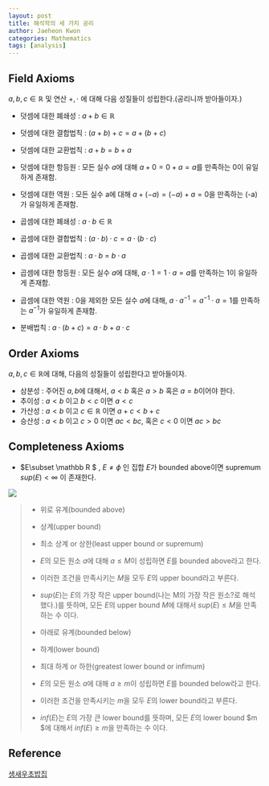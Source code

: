 ```yaml
---
layout: post
title: 해석학의 세 가지 공리
author: Jaeheon Kwon
categories: Mathematics
tags: [analysis]
---
```






## Field Axioms



$a,b,c \in \mathbb R$ 및 연산 $+,\cdot$ 에 대해 다음 성질들이 성립한다.(공리니까 받아들이자.)



- 덧셈에 대한 폐쇄성 : $a + b \in \mathbb R$
- 덧셈에 대한 결합법칙 : $(a+b)+c = a+(b+c)$
- 덧셈에 대한 교환법칙 : $a+b = b+a$
- 덧셈에 대한 항등원 : 모든 실수 $a$에 대해 $a+0 = 0+a = a$를 만족하는 0이 유일하게 존재함.
- 덧셈에 대한 역원 : 모든 실수 a에 대해 $a+(-a) = (-a) + a =0$을 만족하는 (-a)가 유일하게 존재함.



- 곱셈에 대한 폐쇄성 : $a\cdot b \in \mathbb R$
- 곱셈에 대한 결합법칙 : $(a\cdot b)\cdot c = a\cdot (b\cdot c)$
- 곱셈에 대한 교환법칙 : $a\cdot b$ = $b\cdot a$
- 곱셈에 대한 항등원 : 모든 실수 $a$에 대해, $a\cdot 1 = 1\cdot a = a$를 만족하는 1이 유일하게 존재함.
- 곱셈에 대한 역원 : 0을 제외한 모든 실수 $a$에 대해, $a\cdot a^{-1} = a^{-1}\cdot a=1$를 만족하는 $a^{-1}$가 유일하게 존재함.



- 분배법칙 : $a\cdot (b+c) = a\cdot b+a\cdot c$



## Order Axioms



$a,b,c \in \mathbb R$에 대해, 다음의 성질들이 성립한다고 받아들이자.



- 삼분성 : 주어진 $a,b$에 대해서, $a<b$ 혹은 $a>b$ 혹은 $a=b$이어야 한다.
- 추이성 : $a<b$ 이고 $b<c$ 이면 $a<c$
- 가산성 : $a<b$ 이고 $c\in\mathbb R$ 이면 $a+c<b+c$
- 승산성 : $a<b$ 이고 $c>0$ 이면 $ac<bc,$ 혹은 $c<0$ 이면 $ac>bc$



## Completeness Axioms



- $E\subset \mathbb R $ , $E \neq \phi$ 인 집합 $E$가 bounded above이면 supremum $sup(E)<\infty$ 이 존재한다.



<img src = "https://py-tonic.github.io/images/analysis/0.png">



> - 위로 유계(bounded above)
> - 상계(upper bound)
> - 최소 상계 or 상한(least upper bound or supremum)
>
> - $E$의 모든 원소 $a$에 대해 $a\leq M$이 성립하면 $E$를 bounded above라고 한다.
> - 이러한 조건을 만족시키는 $M$을 모두 $E$의 upper bound라고 부른다.
> - $sup(E)$는 $E$의 가장 작은 upper bound(나는 M의 가장 작은 원소?로 해석했다.)를 뜻하며, 모든 $E$의 upper bound $M$에 대해서 $sup(E)\leq M$을 만족하는 수 이다.
>
> 
>
> - 아래로 유계(bounded below)
> - 하계(lower bound)
> - 최대 하계 or 하한(greatest lower bound or infimum)
> - $E$의 모든 원소 $a$에 대해 $a \geq m$이 성립하면 $E$를 bounded below라고 한다.
> - 이러한 조건을 만족시키는 $m$을 모두 $E$의 lower bound라고 부른다. 
> - $inf(E)$는 $E$의 가장 큰 lower bound를 뜻하며, 모든 $E$의 lower bound $m $에 대해서 $inf(E)\geq m$을 만족하는 수 이다.



## Reference

[생새우초밥집](https://freshrimpsushi.tistory.com/178?category=806329)